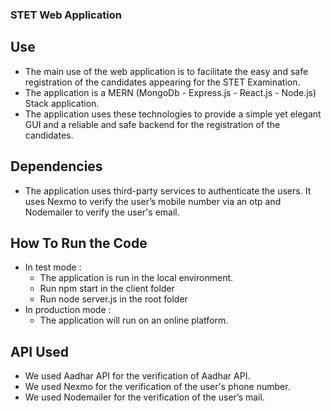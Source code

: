 
###  STET Web Application

## Use 
  - The main use of the web application is to facilitate the easy and safe registration of the candidates appearing for the STET Examination.
  - The application is a MERN (MongoDb - Express.js - React.js - Node.js) Stack application. 
  - The application uses these technologies to provide a simple yet elegant GUI and a reliable and safe backend for the registration of the candidates.

## Dependencies 
  - The application uses third-party services to authenticate the users. It uses Nexmo to verify the user’s mobile number via an otp and Nodemailer to verify the user's email.

## How To Run the Code  
- In test mode : 
    - The application is run in the local environment.
    - Run npm start in the client folder
    - Run node server.js in the root folder
- In production mode : 
    - The application will run on an online platform.


## API Used
  -	We used Aadhar API for the verification of Aadhar API.
  -	We used Nexmo for the verification of the user's phone number.
  -	We used Nodemailer for the verification of the user’s mail.


